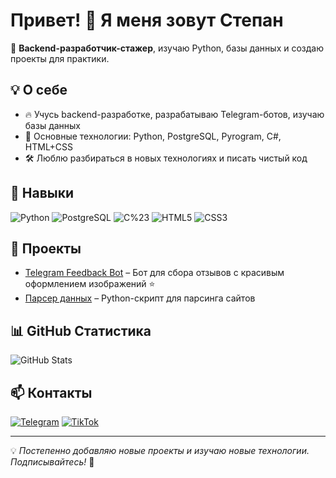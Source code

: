 # Привет! 👋 Я меня зовут Степан

🚀 **Backend-разработчик-стажер**, изучаю Python, базы данных и создаю проекты для практики.

## 💡 О себе
- 🔥 Учусь backend-разработке, разрабатываю Telegram-ботов, изучаю базы данных
- 🎯 Основные технологии: Python, PostgreSQL, Pyrogram, C#, HTML+CSS
- 🛠 Люблю разбираться в новых технологиях и писать чистый код

## 🚀 Навыки
![Python](https://img.shields.io/badge/Python-3.12-blue?style=for-the-badge&logo=python)
![PostgreSQL](https://img.shields.io/badge/PostgreSQL-16-blue?style=for-the-badge&logo=postgresql)
![C%23](https://img.shields.io/badge/C%23-9-blue?style=for-the-badge&logo=c-sharp)
![HTML5](https://img.shields.io/badge/HTML5-E34F26?style=for-the-badge&logo=html5&logoColor=white)
![CSS3](https://img.shields.io/badge/CSS3-1572B6?style=for-the-badge&logo=css3&logoColor=white)

## 📌 Проекты
- [Telegram Feedback Bot](https://github.com/ТВОЙ_НИК/feedback-bot) – Бот для сбора отзывов с красивым оформлением изображений ⭐
- [Парсер данных](https://github.com/ТВОЙ_НИК/data-parser) – Python-скрипт для парсинга сайтов

## 📊 GitHub Статистика
![GitHub Stats](https://github-readme-stats.vercel.app/api?username=Stefano1221&show_icons=true&theme=dark)

## 📫 Контакты
[![Telegram](https://img.shields.io/badge/Telegram-26A5E4?style=for-the-badge&logo=telegram&logoColor=white)](https://t.me/@zayaizrayaaa)
[![TikTok](https://img.shields.io/badge/TikTok-000000?style=for-the-badge&logo=tiktok&logoColor=white)](https://www.tiktok.com/@dev_backend)

---
💡 *Постепенно добавляю новые проекты и изучаю новые технологии. Подписывайтесь!* 🚀
